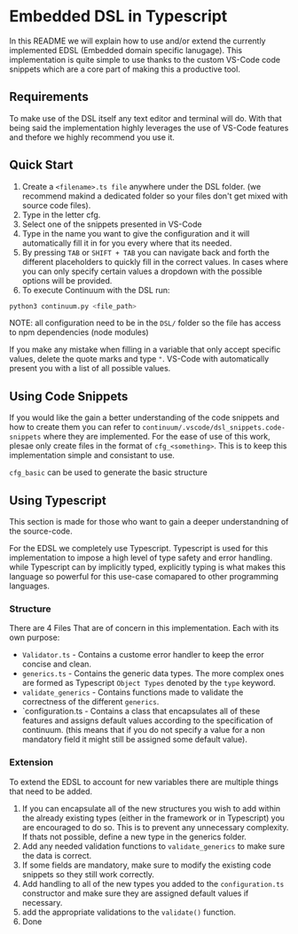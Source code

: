 # Embedded DSL in Typescript
In this README we will explain how to use and/or extend the currently implemented EDSL (Embedded domain specific lanugage).
This implementation is quite simple to use thanks to the custom VS-Code code snippets which are a core part of making this a productive tool.

## Requirements
To make use of the DSL itself any text editor and terminal will do. With that being said the implementation highly leverages the use of VS-Code features and thefore we highly recommend you use it.


## Quick Start
1. Create a `<filename>.ts file` anywhere under the DSL folder. (we recommend makind a dedicated folder so your files don't get mixed with source code files).
2. Type in the letter cfg.
3. Select one of the snippets presented in VS-Code
4. Type in the name you want to give the configuration and it will automatically fill it in for you every where that its needed.
5. By pressing `TAB` or `SHIFT + TAB` you can navigate back and forth the different placeholders to quickly fill in the correct values. In cases where you can only specify certain values a dropdown with the possible options will be provided.
6. To execute Continuum with the DSL run:
```bash
python3 continuum.py <file_path>
```
NOTE: all configuration need to be in the `DSL/` folder so the file has access to npm dependencies (node modules)

If you make any mistake when filling in a variable that only accept specific values, delete the quote marks and type `"`. VS-Code with automatically present you with a list of all possible values.

## Using Code Snippets
If you would like the gain a better understanding of the code snippets and how to create them you can refer to `continuum/.vscode/dsl_snippets.code-snippets` where they are implemented. For the ease of use of this work, plesae only create files in the format of `cfg_<something>`. This is to keep this implementation simple and consistant to use.

`cfg_basic` can be used to generate the basic structure

## Using Typescript
This section is made for those who want to gain a deeper understandning of the source-code.

For the EDSL we completely use Typescript. Typescript is used for this implementation to impose a high level of type safety and error handling. while Typescript can by implicitly typed, explicitly typing is what makes this language so powerful for this use-case comapared to other programming languages.

### Structure

There are 4 Files That are of concern in this implementation. Each with its own purpose:
+ `Validator.ts` - Contains a custome error handler to keep the error concise and clean.
+ `generics.ts` - Contains the generic data types. The more complex ones are formed as Typescript `Object Types` denoted by the `type` keyword.
+  `validate_generics` - Contains functions made to validate the correctness of the different `generics`.
+  `configuration.ts - Contains a class that encapsulates all of these features and assigns default values according to the specification of continuum. (this means that if you do not specify a value for a non mandatory field it might still be assigned some default value).

### Extension
To extend the EDSL to account for new variables there are multiple things that need to be added.
1. If you can encapsulate all of the new structures you wish to add within the already existing types (either in the framework or in Typescript) you are encouraged to do so. This is to prevent any unnecessary complexity. If thats not possible, define a new type in the generics folder.
2. Add any needed validation functions to `validate_generics` to make sure the data is correct.
3. If some fields are mandatory, make sure to modify the existing code snippets so they still work correctly.
4. Add handling to all of the new types you added to the `configuration.ts` constructor and make sure they are assigned default values if necessary.
5. add the appropriate validations to the `validate()` function.
6. Done









